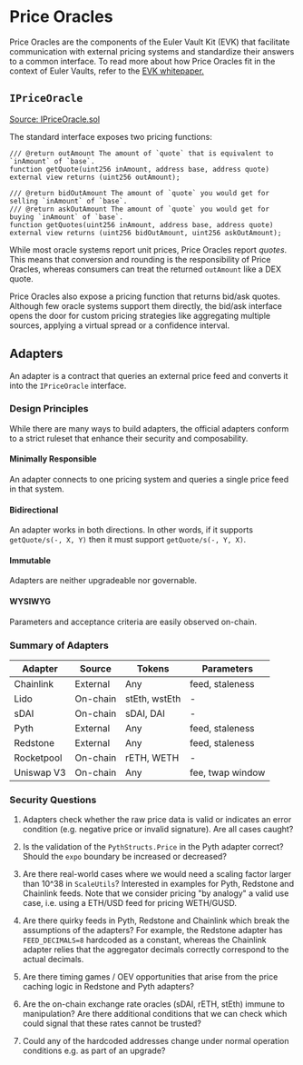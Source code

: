 # Price Oracles
Price Oracles are the components of the Euler Vault Kit (EVK) that facilitate communication with external pricing systems and standardize their answers to a common interface. To read more about how Price Oracles fit in the context of Euler Vaults, refer to the [EVK whitepaper.](https://docs.euler.finance/euler-vault-kit-white-paper/#price-oracles)

## `IPriceOracle`
[Source: IPriceOracle.sol](src/interfaces/IPriceOracle.sol)

The standard interface exposes two pricing functions: 
```solidity
/// @return outAmount The amount of `quote` that is equivalent to `inAmount` of `base`.
function getQuote(uint256 inAmount, address base, address quote) external view returns (uint256 outAmount);

/// @return bidOutAmount The amount of `quote` you would get for selling `inAmount` of `base`.
/// @return askOutAmount The amount of `quote` you would get for buying `inAmount` of `base`.
function getQuotes(uint256 inAmount, address base, address quote) external view returns (uint256 bidOutAmount, uint256 askOutAmount);
```

While most oracle systems report unit prices, Price Oracles report *quotes*. This means that conversion and rounding is the responsibility of Price Oracles, whereas consumers can treat the returned `outAmount` like a DEX quote.

Price Oracles also expose a pricing function that returns bid/ask quotes. Although few oracle systems support them directly, the bid/ask interface opens the door for custom pricing strategies like aggregating multiple sources, applying a virtual spread or a confidence interval.

## Adapters
An adapter is a contract that queries an external price feed and converts it into the `IPriceOracle` interface.

### Design Principles
While there are many ways to build adapters, the official adapters conform to a strict ruleset that enhance their security and composability.

#### Minimally Responsible
An adapter connects to one pricing system and queries a single price feed in that system.

#### Bidirectional
An adapter works in both directions. In other words, if it supports `getQuote/s(-, X, Y)` then it must support `getQuote/s(-, Y, X)`.

#### Immutable
Adapters are neither upgradeable nor governable. 

#### WYSIWYG
Parameters and acceptance criteria are easily observed on-chain.

### Summary of Adapters
| Adapter       | Source    | Tokens        | Parameters        |
| ------------- | --------- | ------        | ---------         |
| Chainlink     | External  | Any           | feed, staleness   | 
| Lido          | On-chain  | stEth, wstEth | -                 |
| sDAI          | On-chain  | sDAI, DAI     | -                 |
| Pyth          | External  | Any           | feed, staleness   |
| Redstone      | External  | Any           | feed, staleness   |
| Rocketpool    | On-chain  | rETH, WETH    | -                 |
| Uniswap V3    | On-chain  | Any           | fee, twap window  |

### Security Questions
1. Adapters check whether the raw price data is valid or indicates an error condition (e.g. negative price or invalid signature). Are all cases caught?

1. Is the validation of the `PythStructs.Price` in the Pyth adapter correct? Should the `expo` boundary be increased or decreased?

1. Are there real-world cases where we would need a scaling factor larger than 10^38 in `ScaleUtils`? Interested in examples for Pyth, Redstone and Chainlink feeds. Note that we consider pricing "by analogy" a valid use case, i.e. using a ETH/USD feed for pricing WETH/GUSD.

1. Are there quirky feeds in Pyth, Redstone and Chainlink which break the assumptions of the adapters? For example, the Redstone adapter has `FEED_DECIMALS=8` hardcoded as a constant, whereas the Chainlink adapter relies that the aggregator decimals correctly correspond to the actual decimals.

1. Are there timing games / OEV opportunities that arise from the price caching logic in Redstone and Pyth adapters?

1. Are the on-chain exchange rate oracles (sDAI, rETH, stEth) immune to manipulation? Are there additional conditions that we can check which could signal that these rates cannot be trusted? 

1. Could any of the hardcoded addresses change under normal operation conditions e.g. as part of an upgrade?

